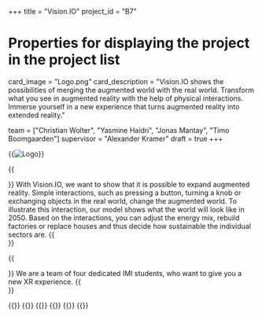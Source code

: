 +++
title = "Vision.IO"
project_id = "B7"

# Properties for displaying the project in the project list
card_image = "Logo.png"
card_description = "Vision.IO shows the possibilities of merging the augmented world with the real world. Transform what you see in augmented reality with the help of physical interactions.  Immerse yourself in a new experience that turns augmented reality into extended reality."

team = ["Christian Wolter", "Yasmine Haidri", "Jonas Mantay", "Timo Boomgaarden"]
supervisor = "Alexander Kramer"
draft = true
+++

{{<image src="Logo.png" alt="Logo">}}

{{<section title="Our Goal">}}
With Vision.IO, we want to show that it is possible to expand augmented reality. Simple interactions, such as pressing a button, turning a knob or exchanging objects in the real world, change the augmented world.
To illustrate this interaction, our model shows what the world will look like in 2050. Based on the interactions, you can adjust the energy mix, rebuild factories or replace houses and thus decide how sustainable the individual sectors are.
{{</section>}}

{{<section title="The team">}}
We are a team of four dedicated IMI students, who want to give you a new XR experience.
{{</section>}}

{{<gallery>}}
{{<team-member image="chris.jpg" name="Chris">}}
{{<team-member image="yasmine.jpg" name="Yasmine">}}
{{<team-member image="timo.jpg" name="Timo">}}
{{<team-member image="jonas.jpg" name="Jonas">}}
{{</gallery>}}
